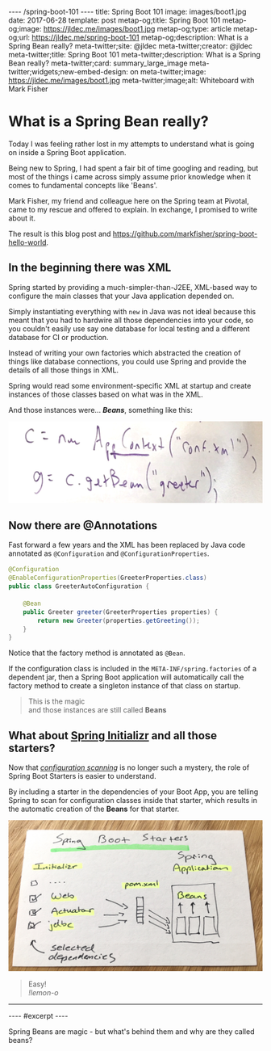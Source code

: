 ---- /spring-boot-101 ----
title: Spring Boot 101
image: images/boot1.jpg
date: 2017-06-28
template: post
metap-og;title: Spring Boot 101
metap-og;image: https://jldec.me/images/boot1.jpg
metap-og;type: article
metap-og;url: https://jldec.me/spring-boot-101
metap-og;description: What is a Spring Bean really?
meta-twitter;site: @jldec
meta-twitter;creator: @jldec
meta-twitter;title: Spring Boot 101
meta-twitter;description: What is a Spring Bean really?
meta-twitter;card: summary_large_image
meta-twitter;widgets;new-embed-design: on
meta-twitter;image: https://jldec.me/images/boot1.jpg
meta-twitter;image;alt: Whiteboard with Mark Fisher


# What is a Spring Bean really?

Today I was feeling rather lost in my attempts to understand what is going on inside a Spring Boot application.

Being new to Spring, I had spent a fair bit of time googling and reading, but most of the things i came across simply assume prior knowledge when it comes to fundamental concepts like 'Beans'.

Mark Fisher, my friend and colleague here on the Spring team at Pivotal, came to my rescue and offered to explain. In exchange, I promised to write about it.

The result is this blog post and https://github.com/markfisher/spring-boot-hello-world.

## In the beginning there was XML

Spring started by providing a much-simpler-than-J2EE, XML-based way to configure the main classes that your Java application depended on.

Simply instantiating everything with `new` in Java was not ideal because this meant that you had to hardwire all those dependencies into your code, so you couldn't easily use say one database for local testing and a different database for CI or production.  

Instead of writing your own factories which abstracted the creation of things like database connections, you could use Spring and provide the details of all those things in XML.

Spring would read some environment-specific XML at startup and create instances of those classes based on what was in the XML.

And those instances were... _**Beans**_, something like this:

![ApplicationContext.getBean()](/images/boot1b.jpg)

## Now there are @Annotations

Fast forward a few years and the XML has been replaced by Java code annotated as `@Configuration` and `@ConfigurationProperties`.

```java
@Configuration
@EnableConfigurationProperties(GreeterProperties.class)
public class GreeterAutoConfiguration {

	@Bean
	public Greeter greeter(GreeterProperties properties) {
		return new Greeter(properties.getGreeting());
	}
}
```


Notice that the factory method is annotated as `@Bean`.

If the configuration class is included in the `META-INF/spring.factories` of a dependent jar, then a Spring Boot application will automatically call the factory method to create a singleton instance of that class on startup.

> This is the magic  
> and those instances are still called **Beans**

## What about [Spring Initializr](https://start.spring.io/) and all those starters?

Now that [_configuration scanning_](https://docs.spring.io/spring-boot/docs/current/reference/htmlsingle/#using-boot-configuration-classes) is no longer such a mystery, the role of Spring Boot Starters is easier to understand.

By including a starter in the dependencies of your Boot App, you are telling Spring to scan for configuration classes inside that starter, which results in the automatic creation of the **Beans** for that starter.

![Initializr injection](/images/boot7.jpg)

> Easy!  
> _!lemon-o_

---


---- #excerpt ----

Spring Beans are magic - but what's behind them and why are they called beans?
